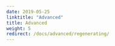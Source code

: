 ```yaml
---
date: 2019-05-25
linktitle: "Advanced"
title: Advanced
weight: 5
redirect: /docs/advanced/regenerating/
---
```


